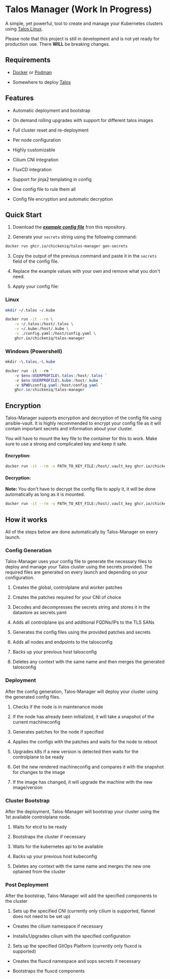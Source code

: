 # Talos Manager (Work In Progress)

A simple, yet powerful, tool to create and manage your Kubernetes clusters using [Talos Linux](https://talos.dev/).

Please note that this project is still in development and is not yet ready for production use. There **WILL** be breaking changes.

## Requirements

- [Docker](https://www.docker.com/) or [Podman](https://podman.io/)

- Somewhere to deploy [Talos](https://www.talos.dev/latest/talos-guides/install/)

## Features

- Automatic deployment and bootstrap

- On demand rolling upgrades with support for different talos images

- Full cluster reset and re-deployment

- Per node configuration

- Highly customizable

- Cilium CNI integration

- FluxCD integration

- Support for jinja2 templating in config

- One config file to rule them all

- Config file encryption and automatic decryption

## Quick Start

1. Download the **_[example config file](https://github.com/ChickenIQ/Talos-Manager/blob/main/example.yaml)_** fron this repository.

2. Generate your `secrets` string using the following command:

```bash
docker run ghcr.io/chickeniq/talos-manager gen-secrets
```

3. Copy the output of the previous command and paste it in the `secrets` field of the config file.

4. Replace the example values with your own and remove what you don't need.

5. Apply your config file:

### Linux

```bash
mkdir ~/.talos ~/.kube
```

```bash
docker run -it --rm \
    -v ~/.talos:/host/.talos \
    -v ~/.kube:/host/.kube \
    -v ./config.yaml:/host/config.yaml \
    ghcr.io/chickeniq/talos-manager
```

### Windows (Powershell)

```powershell
mkdir ~\.talos,~\.kube
```

```powershell
docker run -it --rm `
    -v $env:USERPROFILE\.talos:/host/.talos `
    -v $env:USERPROFILE\.kube:/host/.kube `
    -v $PWD\config.yaml:/host/config.yaml `
    ghcr.io/chickeniq/talos-manager
```

## Encryption

Talos-Manager supports encryption and decryption of the config file using ansible-vault. It is highly recommended to encrypt your config file as it will contain important secrets and information about your cluster.

You will have to mount the key file to the container for this to work. Make sure to use a strong and complicated key and keep it safe.

#### Encryption:

```bash
docker run -it --rm -v PATH_TO_KEY_FILE:/host/.vault_key ghcr.io/chickeniq/talos-manager encrypt
```

#### Decryption:

**Note:** You don't have to decrypt the config file to apply it, it will be done automatically as long as it is mounted.

```bash
docker run -it --rm -v PATH_TO_KEY_FILE:/host/.vault_key ghcr.io/chickeniq/talos-manager decrypt
```

## How it works

All of the steps below are done automatically by Talos-Manager on every launch.

### Config Generation

Talos-Manager uses your config file to generate the necessary files to deploy and manage your Talos cluster using the secrets provided.
The required files are generated on every launch and depending on your configuration.

1. Creates the global, controlplane and worker patches

2. Creates the patches required for your CNI of choice

3. Decodes and decompresses the secrets string and stores it in the datastore as secrets.yaml

4. Adds all controlplane ips and additional FQDNs/IPs to the TLS SANs

5. Generates the config files using the provided patches and secrets

6. Adds all nodes and endpoints to the talosconfig

7. Backs up your previous host talosconfig

8. Deletes any context with the same name and then merges the generated talosconfig

### Deployment

After the config generation, Talos-Manager will deploy your cluster using the generated config files.

1. Checks if the node is in maintenance mode

2. If the node has already been initialized, it will take a snapshot of the current machineconfig

3. Generates patches for the node if specified

4. Applies the configs with the patches and waits for the node to reboot

5. Upgrades k8s if a new version is detected then waits for the controlplane to be ready

6. Get the new rendered machineconfig and compares it with the snapshot for changes to the image

7. If the image has changed, it will upgrade the machine with the new image/version

### Cluster Bootstrap

After the deployment, Talos-Manager will bootstrap your cluster using the 1st available controlplane node.

1. Waits for etcd to be ready

2. Bootstraps the cluster if necessary

3. Waits for the kubernetes api to be available

4. Backs up your previous host kubeconfig

5. Deletes any context with the same name and merges the new one optained from the cluster

### Post Deployment

After the bootstrap, Talos-Manager will add the specified components to the cluster

1. Sets up the specified CNI (currently only cilium is supported, flannel does not need to be set up)

- Creates the cilium namespace if necessary

- Installs/Upgrades cilium with the specified configuration

2. Sets up the specified GitOps Platform (currently only fluxcd is supported)

- Creates the fluxcd namespace and sops secrets if necessary

- Bootstraps the fluxcd components
